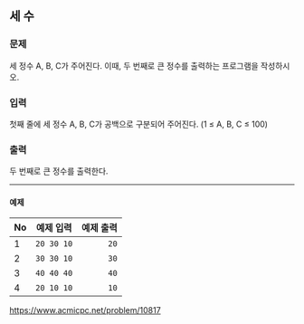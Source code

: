 세 수
----------

### 문제
세 정수 A, B, C가 주어진다. 이때, 두 번째로 큰 정수를 출력하는 프로그램을 작성하시오.

### 입력
첫째 줄에 세 정수 A, B, C가 공백으로 구분되어 주어진다. (1 ≤ A, B, C ≤ 100) 

### 출력
두 번째로 큰 정수를 출력한다.

***
#### 예제
| No | 예제 입력 | 예제 출력 |
|---|:---:|---:|
| 1 | ```20 30 10``` | ```20``` |
| 2 | ```30 30 10``` | ```30``` |
| 3 | ```40 40 40``` | ```40``` |
| 4 | ```20 10 10``` | ```10``` |

<https://www.acmicpc.net/problem/10817>
